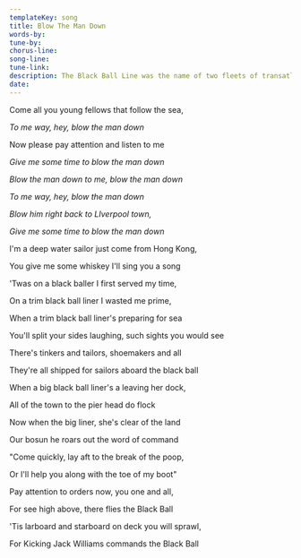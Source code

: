 ```yaml
---
templateKey: song
title: Blow The Man Down  
words-by:
tune-by:
chorus-line:
song-line:
tune-link:
description: The Black Ball Line was the name of two fleets of transatlantic packet ships, one based in Liverpool and the other based in the US and boasting some of the finest sailing clippers in the world. The Liverpool branch of the line operated from 1852 until 1871. The 'Kicking Jack Williams' (often incorrectly named 'Jack Rogers' in other versions) was a captain on the American side of the Black Ball Line. Infamous for his tough discipline on board, he became famous for driving the 1,679 ton clipper* Andrew Jackson *on a record-breaking run from New York to San Francisco when he made the voyage in under 90 days in 1859.
date:
---
```

Come all you young fellows that follow the sea,

*To me way, hey, blow the man down*

Now please pay attention and listen to me

*Give me some time to blow the man down*

*Blow the man down to me, blow the man down*

*To me way, hey, blow the man down*

*Blow him right back to LIverpool town,*

*Give me some time to blow the man down*

I'm a deep water sailor just come from Hong Kong,

You give me some whiskey I'll sing you a song

'Twas on a black baller I first served my time,

On a trim black ball liner I wasted me prime,

When a trim black ball liner's preparing for sea

You'll split your sides laughing, such sights you would see

There's tinkers and tailors, shoemakers and all

They're all shipped for sailors aboard the black ball

When a big black ball liner's a leaving her dock,

All of the town to the pier head do flock

Now when the big liner, she's clear of the land

Our bosun he roars out the word of command

"Come quickly, lay aft to the break of the poop,

Or I'll help you along with the toe of my boot"

Pay attention to orders now, you one and all,

For see high above, there flies the Black Ball

'Tis larboard and starboard on deck you will sprawl,

For Kicking Jack Williams commands the Black Ball
